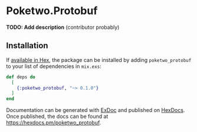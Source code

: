 # Poketwo.Protobuf

**TODO: Add description** (contributor probably)

## Installation

If [available in Hex](https://hex.pm/docs/publish), the package can be installed
by adding `poketwo_protobuf` to your list of dependencies in `mix.exs`:

```elixir
def deps do
  [
    {:poketwo_protobuf, "~> 0.1.0"}
  ]
end
```

Documentation can be generated with [ExDoc](https://github.com/elixir-lang/ex_doc)
and published on [HexDocs](https://hexdocs.pm). Once published, the docs can
be found at <https://hexdocs.pm/poketwo_protobuf>.
